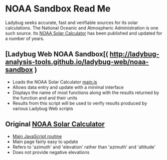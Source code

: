 NOAA Sandbox Read Me
===

Ladybug seeks accurate, fast and verifiable sources for its solar calculations.
The National Oceanic and Atmospheric Administration is one such source.
Its [NOAA Solar Calculator]( http://www.esrl.noaa.gov/gmd/grad/solcalc/index.html ) has been published and updated for a number of years.



## [Ladybug Web NOAA Sandbox[( http://ladybug-analysis-tools.github.io/ladybug-web/noaa-sandbox )

* Loads the NOAA Solar Calculator [main.js]( http://www.esrl.noaa.gov/gmd/grad/solcalc/main.js )
* Allows data entry and update with a minimal interface
* Displays the name of most functions along with the results returned by the function and and their units
* Results from this script will be used to verify results produced by various Ladybug Web scripts 



## Original [NOAA Solar Calculator]( http://www.esrl.noaa.gov/gmd/grad/solcalc/index.html )

* [Main JavaScript routine]( http://www.esrl.noaa.gov/gmd/grad/solcalc/main.js )
* Main page fairly easy to update
* Refers to 'azimuth' and 'elevation' rather than 'azimuth' and 'altitude'
* Does not provide negative elevations


